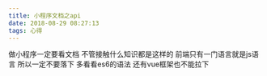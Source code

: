 ```yaml
---
title: 小程序文档之api
date: 2018-08-29 08:27:13
tags: 心得
---
```

做小程序一定要看文档 不管接触什么知识都是这样的 前端只有一门语言就是js语言 所以一定不要落下  多看看es6的语法 还有vue框架也不能拉下